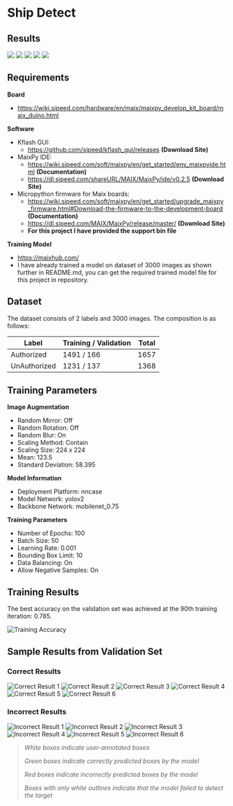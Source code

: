 # Ship Detect

## Results
![](https://github.com/Shardul774/Ship_detect/blob/main/Img/img1.jpg)
![](https://github.com/Shardul774/Ship_detect/blob/main/Img/img2.jpg)
![](https://github.com/Shardul774/Ship_detect/blob/main/Img/img3.jpg)
![](https://github.com/Shardul774/Ship_detect/blob/main/Img/img4.jpg)
![](https://github.com/Shardul774/Ship_detect/blob/main/Img/img5.jpg)

## Requirements

**Board**
- https://wiki.sipeed.com/hardware/en/maix/maixpy_develop_kit_board/maix_duino.html

**Software**
- Kflash GUI:
   - https://github.com/sipeed/kflash_gui/releases **(Download Site)**
- MaixPy IDE:
   - https://wiki.sipeed.com/soft/maixpy/en/get_started/env_maixpyide.html **(Documentation)**
   - https://dl.sipeed.com/shareURL/MAIX/MaixPy/ide/v0.2.5 **(Download Site)**
- Micropython firmware for Maix boards:
    - https://wiki.sipeed.com/soft/maixpy/en/get_started/upgrade_maixpy_firmware.html#Download-the-firmware-to-the-development-board **(Documentation)**
    - https://dl.sipeed.com/MAIX/MaixPy/release/master/ **(Download Site)**
    - **For this project I have provided the support bin file**

**Training Model**
- https://maixhub.com/
- I have already trained a model on dataset of 3000 images as shown further in README.md, you can get the required trained model file for this project in repository.

## Dataset

The dataset consists of 2 labels and 3000 images. The composition is as follows:

| Label         | Training / Validation | Total |
| ------------- | --------------------- | ----- |
| Authorized    | 1491 / 166            | 1657  |
| UnAuthorized  | 1231 / 137            | 1368  |

## Training Parameters

**Image Augmentation**
- Random Mirror: Off
- Random Rotation: Off
- Random Blur: On
- Scaling Method: Contain
- Scaling Size: 224 x 224
- Mean: 123.5
- Standard Deviation: 58.395

**Model Information**
- Deployment Platform: nncase
- Model Network: yolov2
- Backbone Network: mobilenet_0.75

**Training Parameters**
- Number of Epochs: 100
- Batch Size: 50
- Learning Rate: 0.001
- Bounding Box Limit: 10
- Data Balancing: On
- Allow Negative Samples: On

## Training Results

The best accuracy on the validation set was achieved at the 90th training iteration: 0.785.

![Training Accuracy](https://github.com/Shardul774/Ship_detect/blob/main/Img/loss_acc.png)

## Sample Results from Validation Set

### Correct Results

![Correct Result 1](https://github.com/Shardul774/Ship_detect/blob/main/Img/download.jpeg)
![Correct Result 2](https://github.com/Shardul774/Ship_detect/blob/main/Img/download%205.jpeg)
![Correct Result 3](https://github.com/Shardul774/Ship_detect/blob/main/Img/download%206.jpeg)
![Correct Result 4](https://github.com/Shardul774/Ship_detect/blob/main/Img/download%204.jpeg)
![Correct Result 5](https://github.com/Shardul774/Ship_detect/blob/main/Img/download%203.jpeg)
![Correct Result 6](https://github.com/Shardul774/Ship_detect/blob/main/Img/download%202.jpeg)

### Incorrect Results

![Incorrect Result 1](https://github.com/Shardul774/Ship_detect/blob/main/Img/download%20(1).jpeg)
![Incorrect Result 2](https://github.com/Shardul774/Ship_detect/blob/main/Img/download%20(2).jpeg)
![Incorrect Result 3](https://github.com/Shardul774/Ship_detect/blob/main/Img/download%20(3).jpeg)
![Incorrect Result 4](https://github.com/Shardul774/Ship_detect/blob/main/Img/download%20(4).jpeg)
![Incorrect Result 5](https://github.com/Shardul774/Ship_detect/blob/main/Img/download%20(5).jpeg)
![Incorrect Result 6](https://github.com/Shardul774/Ship_detect/blob/main/Img/download%20(6).jpeg)

> *White boxes indicate user-annotated boxes*
>
> *Green boxes indicate correctly predicted boxes by the model*
>
> *Red boxes indicate incorrectly predicted boxes by the model*
>
> *Boxes with only white outlines indicate that the model failed to detect the target*
